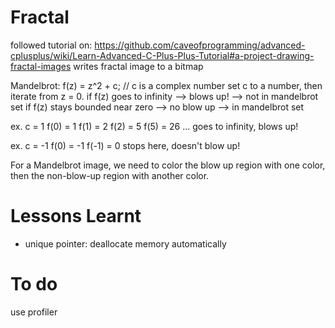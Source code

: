 # Fractal
followed tutorial on: https://github.com/caveofprogramming/advanced-cplusplus/wiki/Learn-Advanced-C-Plus-Plus-Tutorial#a-project-drawing-fractal-images
writes fractal image to a bitmap

Mandelbrot:
f(z) = z^2 + c; // c is a complex number
set c to a number, then iterate from z = 0.
if f(z) goes to infinity --> blows up! --> not in mandelbrot set
if f(z) stays bounded near zero --> no blow up --> in mandelbrot set

ex. c = 1
f(0) = 1
f(1) = 2
f(2) = 5
f(5) = 26
...
goes to infinity, blows up!

ex. c = -1
f(0) = -1
f(-1) = 0
stops here, doesn't blow up!

For a Mandelbrot image, we need to color the blow up region with one color, then the non-blow-up region with another color.


# Lessons Learnt
- unique pointer: deallocate memory automatically


# To do
use profiler
